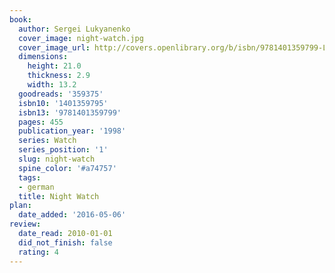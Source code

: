 ```yaml
---
book:
  author: Sergei Lukyanenko
  cover_image: night-watch.jpg
  cover_image_url: http://covers.openlibrary.org/b/isbn/9781401359799-L.jpg
  dimensions:
    height: 21.0
    thickness: 2.9
    width: 13.2
  goodreads: '359375'
  isbn10: '1401359795'
  isbn13: '9781401359799'
  pages: 455
  publication_year: '1998'
  series: Watch
  series_position: '1'
  slug: night-watch
  spine_color: '#a74757'
  tags:
  - german
  title: Night Watch
plan:
  date_added: '2016-05-06'
review:
  date_read: 2010-01-01
  did_not_finish: false
  rating: 4
---
```

